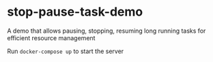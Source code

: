 # stop-pause-task-demo
A demo that allows pausing, stopping, resuming long running tasks for efficient resource management


Run `docker-compose up` to start the server

